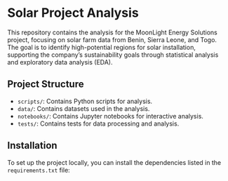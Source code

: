 # Solar Project Analysis

This repository contains the analysis for the MoonLight Energy Solutions project, focusing on solar farm data from Benin, Sierra Leone, and Togo. The goal is to identify high-potential regions for solar installation, supporting the company’s sustainability goals through statistical analysis and exploratory data analysis (EDA).

## Project Structure
- `scripts/`: Contains Python scripts for analysis.
- `data/`: Contains datasets used in the analysis.
- `notebooks/`: Contains Jupyter notebooks for interactive analysis.
- `tests/`: Contains tests for data processing and analysis.

## Installation
To set up the project locally, you can install the dependencies listed in the `requirements.txt` file:
